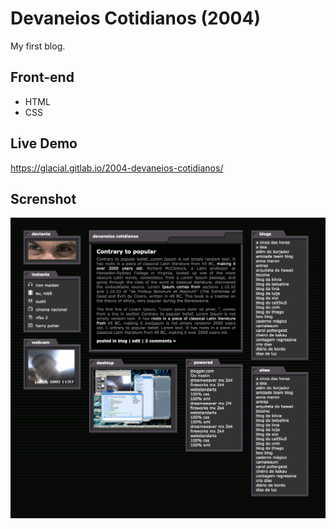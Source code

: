 # Devaneios Cotidianos (2004)
My first blog.

## Front-end 

* HTML
* CSS


## Live Demo

https://glacial.gitlab.io/2004-devaneios-cotidianos/

## Screnshot

![screenshot](design/01-home.png)
